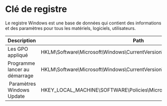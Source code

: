 # Clé de registre 

Le registre Windows est une base de données qui contient des informations et des paramètres pour tous les matériels, logiciels, utilisateurs.


| Description | Path| Valeurs |
| ---- | ------- | ----------- |
| Les GPO appliqué | HKLM\Software\Microsoft\Windows\CurrentVersion\Group Policy |  |
| Programme lancer au démarrage | HKLM\Software\Microsoft\Windows\CurrentVersion\Run | REG_SZ("C:\chrome.exe") |
|  Paramètres Windows Update | HKEY_LOCAL_MACHINE\SOFTWARE\Policies\Microsoft\Windows\WindowsUpdate\ |

